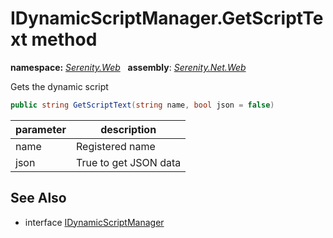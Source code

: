 # IDynamicScriptManager.GetScriptText method
**namespace:** *[Serenity.Web](../../README.md#serenity.web-namespace)*   **assembly**: *[Serenity.Net.Web](../../README.md)*

Gets the dynamic script

```csharp
public string GetScriptText(string name, bool json = false)
```

| parameter | description |
| --- | --- |
| name | Registered name |
| json | True to get JSON data |

## See Also

* interface [IDynamicScriptManager](../IDynamicScriptManager.md)